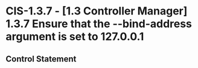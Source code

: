 # CIS-1.3.7 - \[1.3 Controller Manager\] 1.3.7 Ensure that the --bind-address argument is set to 127.0.0.1

## Control Statement
